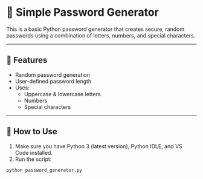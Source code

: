 # 🔐 Simple Password Generator

This is a basic Python password generator that creates secure, random passwords using a combination of letters, numbers, and special characters.

---

## 🧰 Features

- Random password generation
- User-defined password length
- Uses:
  - Uppercase & lowercase letters
  - Numbers
  - Special characters

---

## 🧪 How to Use

1. Make sure you have Python 3 (latest version), Python IDLE, and VS Code installed.
2. Run the script:

```bash
python password_generator.py


